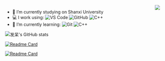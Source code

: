 <img align='right' src="https://metrics.lecoq.io/28251536?template=classic&base.header=0&base.activity=0&base.community=0&base.repositories=0&base.metadata=0&languages=1&isocalendar=1&languages.skipped=28251536.github.io%2C&isocalendar.duration=half-year&config.timezone=Asia%2FShanghai&config.animated=true" />




- 🔭 I’m currently studying on Shanxi University
- 💻 I work using:
![VS Code](https://img.shields.io/badge/-VS%20Code-007ACC?style=plastic&logo=visual-studio-code)
![GitHub](https://img.shields.io/badge/-GitHub-181717?style=plastic&logo=github)
![C++](https://img.shields.io/badge/-C++-00599C?style=plastic&logo=c)
- 🌱 I’m currently learning:
![Git](https://img.shields.io/badge/-Git-black?style=plastic&logo=git)
![C++](https://img.shields.io/badge/-C++-00599C?style=plastic&logo=c)

![发呆's GitHub stats](https://github-readme-stats.vercel.app/api?username=28251536&show_icons=true&theme=tokyonight)

[![Readme Card](https://github-readme-stats.vercel.app/api/pin/?username=28251536&repo=DataNote&theme=nord)](https://github.com/anuraghazra/github-readme-stats)

[![Readme Card](https://github-readme-stats.vercel.app/api/pin/?username=28251536&repo=28251536.github.io&theme=nord)](https://github.com/anuraghazra/github-readme-stats)
